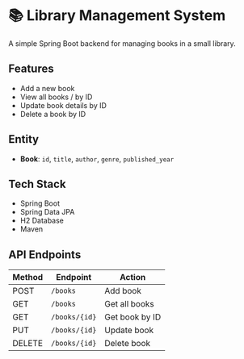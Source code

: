 # 📚 Library Management System
A simple Spring Boot backend for managing books in a small library.

## Features
- Add a new book
- View all books / by ID
- Update book details by ID
- Delete a book by ID

## Entity
- **Book**: `id`, `title`, `author`, `genre`, `published_year`
  
## Tech Stack
- Spring Boot
- Spring Data JPA
- H2 Database
- Maven

## API Endpoints
| Method | Endpoint      | Action            |
|--------|---------------|-------------------|
| POST   | `/books`      | Add book          |
| GET    | `/books`      | Get all books     |
| GET    | `/books/{id}` | Get book by ID    |
| PUT    | `/books/{id}` | Update book       |
| DELETE | `/books/{id}` | Delete book       |

